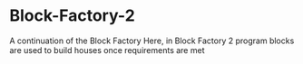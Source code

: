 # Block-Factory-2
A continuation of the Block Factory Here, in Block Factory 2 program blocks are used to build houses once requirements are met
